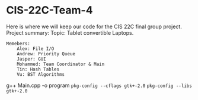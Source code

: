 # CIS-22C-Team-4
Here is where we will keep our code for the CIS 22C final group project. 
Project summary:
	Topic: Tablet convertible Laptops.
  
	Memebers: 
		Alex: File I/O 
		Andrew: Priority Queue
		Jasper: GUI
		Mohammed: Team Coordinator & Main
		Tin: Hash Tables
		Vu: BST Algorithms

g++ Main.cpp -o program `pkg-config --cflags gtk+-2.0` `pkg-config --libs gtk+-2.0`
